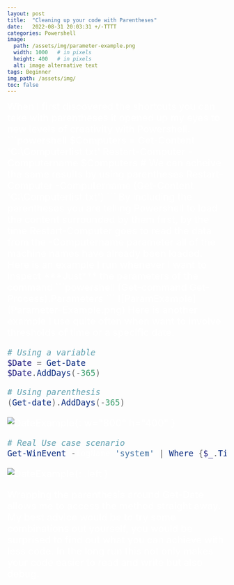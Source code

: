 ```yaml
---
layout: post
title:  "Cleaning up your code with Parentheses"
date:   2022-08-31 20:03:31 +/-TTTT
categories: Powershell
image:
  path: /assets/img/parameter-example.png
  width: 1000   # in pixels
  height: 400   # in pixels
  alt: image alternative text
tags: Beginner
img_path: /assets/img/
toc: false
---
```




<span style="color:white;font-weight:500;font-size:22">
When I first discovered the shortcuts you can take with parentheses it opened up my eyes to new levels of creativity with Powershell.
<span>
```powershell
$Computers = Get-Content 'C:\Computerlist.txt'
Restart-Computer -Computername $Computers
# We can acheive the same results by using parentheses
Restart-Computer -Computername (Get-Content 'C:\Computerlist.txt')
```
<span style="color:white;font-weight:500;font-size:22">
By including the parentheses you are telling Powershell to load the content surrounded by them first, by the time Restart-Computer goes to read the data from the -Computername parameter all of the machine names have already been loaded. Here is an example I run whenever I want to inspect ***Just*** the parameters of the command
<span>
```powershell
(Get-command Get-Process).Parameters
```
![ParamExample](Parameter-Example.png)
<span style="color:white;font-weight:500;font-size:22">
Here is another example I use quite often when want to involve thresholds of time or a specific date. 
</span>

```powershell
# Using a variable
$Date = Get-Date
$Date.AddDays(-365)

# Using parenthesis
(Get-date).AddDays(-365)

```

![DateExample](Get-Date-Example-01.png){: w="800" h="400" }




```powershell
# Real Use case scenario
Get-WinEvent -logName 'system' | Where {$_.Timecreated -gt (get-date).AddDays(-1)}
```
![DateExample](Get-Date-Example-02.png){: .left }



<span style="color:white;font-weight:500;font-size:22">
Wrapping the parenthesis around Get-Date allows me to access the method straight away. My best advice would be to try some combinations out yourself, you would be surprised to find out what you can achieve with less code. In the long run this not only makes your code easier to read and write but also debug. 
</span>




